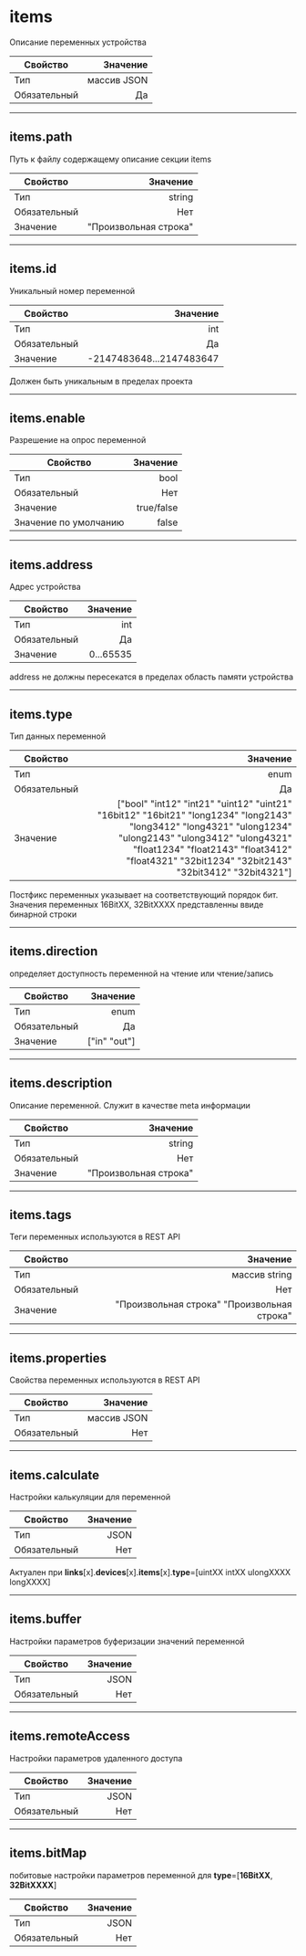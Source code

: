 
# **items**  

Описание переменных устройства

|Свойство|Значение|
|----|---:|
|Тип|массив JSON|
|Обязательный|Да|

----

## **items**.**path**  

Путь к файлу содержащему описание секции items

|Свойство|Значение|
|----|---:|
|Тип|string|
|Обязательный|Нет|
|Значение|"Произвольная строка"|

----

## **items**.**id**  

Уникальный номер переменной

|Свойство|Значение|
|----|---:|
|Тип|int|
|Обязательный|Да|
|Значение|-2147483648...2147483647|

Должен быть уникальным в пределах проекта

----

## **items**.**enable**

Разрешение на опрос переменной

|Свойство|Значение|
|----|---:|
|Тип|bool|
|Обязательный|Нет|
|Значение|true/false|
|Значение по умолчанию|false|

----

## **items**.**address**

Адрес устройства

|Свойство|Значение|
|----|---:|
|Тип|int|
|Обязательный|Да|
|Значение|0...65535|

address не должны пересекатся в пределах область памяти устройства

----

## **items**.**type**

Тип данных переменной

|Свойство|Значение|
|----|---:|
|Тип|enum|
|Обязательный|Да|
|Значение|["bool" "int12" "int21" "uint12" "uint21" "16bit12" "16bit21" "long1234" "long2143" "long3412" "long4321" "ulong1234" "ulong2143" "ulong3412" "ulong4321" "float1234" "float2143" "float3412" "float4321" "32bit1234" "32bit2143" "32bit3412" "32bit4321"]|

Постфикс переменных указывает на соответствующий порядок бит. Значения переменных 16BitXX, 32BitXXXX представленны ввиде бинарной строки

----

## **items**.**direction**

определяет доступность переменной на чтение или чтение/запись

|Свойство|Значение|
|----|---:|
|Тип|enum|
|Обязательный|Да|
|Значение|["in" "out"]|

----

## **items**.**description**

Описание переменной. Служит в качестве meta информации

|Свойство|Значение|
|----|---:|
|Тип|string|
|Обязательный|Нет|
|Значение|"Произвольная строка"|

----

## **items**.**tags**

Теги переменных используются в  REST API

|Свойство|Значение|
|----|---:|
|Тип|массив string|
|Обязательный|Нет|
|Значение|"Произвольная строка" "Произвольная строка"|

----

## **items**.**properties**

Свойства переменных используются в  REST API

|Свойство|Значение|
|----|---:|
|Тип|массив JSON|
|Обязательный|Нет|

----

## **items**.**calculate**

Настройки калькуляции для переменной

|Свойство|Значение|
|----|---:|
|Тип|JSON|
|Обязательный|Нет|

Актуален при **links**[x].**devices**[x].**items**[x].**type**=[uintXX intXX ulongXXXX longXXXX]

----

## **items**.**buffer**

Настройки параметров буферизации значений переменной

|Свойство|Значение|
|----|---:|
|Тип|JSON|
|Обязательный|Нет|

----

## **items**.**remoteAccess**

Настройки параметров удаленного доступа

|Свойство|Значение|
|----|---:|
|Тип|JSON|
|Обязательный|Нет|

----

## **items**.**bitMap**

побитовые настройки параметров  переменной для **type**=[**16BitXX**, **32BitXXXX**]

|Свойство|Значение|
|----|---:|
|Тип|JSON|
|Обязательный|Нет|
